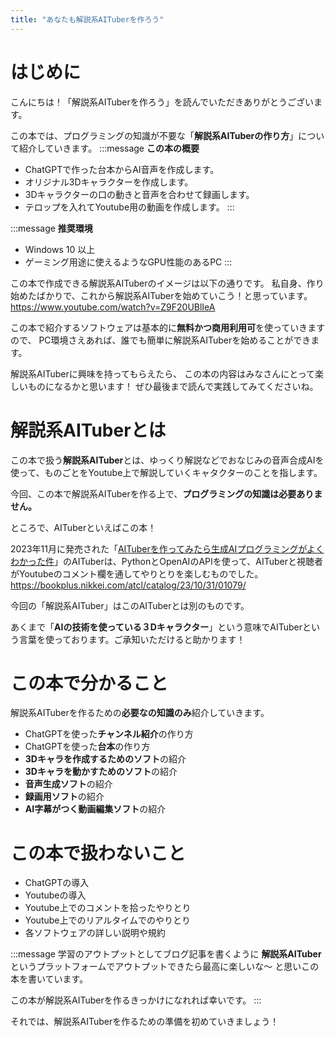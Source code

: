 ```yaml
---
title: "あなたも解説系AITuberを作ろう"
---
```

# はじめに
こんにちは！「解説系AITuberを作ろう」を読んでいただきありがとうございます。

この本では、プログラミングの知識が不要な「**解説系AITuberの作り方**」について紹介していきます。
:::message
**この本の概要**
- ChatGPTで作った台本からAI音声を作成します。
- オリジナル3Dキャラクターを作成します。
- 3Dキャラクターの口の動きと音声を合わせて録画します。
- テロップを入れてYoutube用の動画を作成します。
:::

:::message
**推奨環境**
- Windows 10 以上
- ゲーミング用途に使えるようなGPU性能のあるPC
:::

この本で作成できる解説系AITuberのイメージは以下の通りです。
私自身、作り始めたばかりで、これから解説系AITuberを始めていこう！と思っています。
https://www.youtube.com/watch?v=Z9F20UBlIeA

この本で紹介するソフトウェアは基本的に**無料かつ商用利用可**を使っていきますので、
PC環境さえあれば、誰でも簡単に解説系AITuberを始めることができます。

解説系AITuberに興味を持ってもらえたら、
この本の内容はみなさんにとって楽しいものになるかと思います！
ぜひ最後まで読んで実践してみてくださいね。

# 解説系AITuberとは
この本で扱う**解説系AITuber**とは、ゆっくり解説などでおなじみの音声合成AIを使って、ものごとをYoutube上で解説していくキャタクターのことを指します。

今回、この本で解説系AITuberを作る上で、**プログラミングの知識は必要ありません。**

ところで、AITuberといえばこの本！

2023年11月に発売された「[AITuberを作ってみたら生成AIプログラミングがよくわかった件](https://bookplus.nikkei.com/atcl/catalog/23/10/31/01079/
)」のAITuberは、PythonとOpenAIのAPIを使って、AITuberと視聴者がYoutubeのコメント欄を通してやりとりを楽しむものでした。
https://bookplus.nikkei.com/atcl/catalog/23/10/31/01079/

今回の「解説系AITuber」はこのAITuberとは別のものです。

あくまで「**AIの技術を使っている３Dキャラクター**」という意味でAITuberという言葉を使っております。ご承知いただけると助かります！

# この本で分かること
解説系AITuberを作るための**必要なの知識のみ**紹介していきます。
- ChatGPTを使った**チャンネル紹介**の作り方
- ChatGPTを使った**台本**の作り方
- **3Dキャラを作成するためのソフト**の紹介
- **3Dキャラを動かすためのソフト**の紹介
- **音声生成ソフト**の紹介
- **録画用ソフト**の紹介
- **AI字幕がつく動画編集ソフト**の紹介

# この本で扱わないこと
- ChatGPTの導入
- Youtubeの導入
- Youtube上でのコメントを拾ったやりとり
- Youtube上でのリアルタイムでのやりとり
- 各ソフトウェアの詳しい説明や規約

:::message
学習のアウトプットとしてブログ記事を書くように
**解説系AITuber**というプラットフォームでアウトプットできたら最高に楽しいな～
と思いこの本を書いています。

この本が解説系AITuberを作るきっかけになれれば幸いです。
:::

それでは、解説系AITuberを作るための準備を初めていきましょう！
